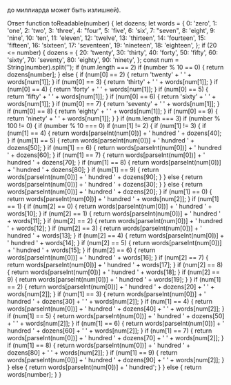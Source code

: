 до миллиарда может быть излишней).

Ответ
function toReadable(number) {
    let dozens;
    let words = {
        0: 'zero',
        1: 'one',
        2: 'two',
        3: 'three',
        4: "four",
        5: 'five',
        6: 'six',
        7: "seven",
        8: 'eight',
        9: 'nine',
        10: 'ten',
        11: 'eleven',
        12: 'twelve',
        13: 'thirteen',
        14: 'fourteen',
        15: 'fifteen',
        16: 'sixteen',
        17: 'seventeen',
        19: 'nineteen',
        18: 'eighteen',
    };
    if (20 <= number) {
        dozens = {
            20: 'twenty',
            30: 'thirty',
            40: 'forty',
            50: 'fifty',
            60: 'sixty',
            70: 'seventy',
            80: 'eighty',
            90: 'ninety',
        };
        const num = String(number).split('');
        if (num.length === 2)
            if (number % 10 == 0) {
                return dozens[number];
            } else {
                if (num[0] == 2) {
                    return 'twenty' + ' ' + words[num[1]];
                }
                if (num[0] == 3) {
                    return 'thirty' + ' ' + words[num[1]];
                }
                if (num[0] == 4) {
                    return 'forty' + ' ' + words[num[1]];
                }
                if (num[0] == 5) {
                    return 'fifty' + ' ' + words[num[1]];
                }
                if (num[0] == 6) {
                    return 'sixty' + ' ' + words[num[1]];
                }
                if (num[0] == 7) {
                    return 'seventy' + ' ' + words[num[1]];
                }
                if (num[0] == 8) {
                    return 'eighty' + ' ' + words[num[1]];
                }
                if (num[0] == 9) {
                    return 'ninety' + ' ' + words[num[1]];
                }
            }
        if (num.length === 3)
            if (number % 100 != 0) {
                if (number % 10 === 0)
                    if (num[1] != 2) {
                        if (num[1] != 3) {
                            if (num[1] == 4) {
                                return words[parseInt(num[0])] + ' hundred ' + dozens[40];
                            }
                            if (num[1] == 5) {
                                return words[parseInt(num[0])] + ' hundred ' + dozens[50];
                            }
                            if (num[1] == 6) {
                                return words[parseInt(num[0])] + ' hundred ' + dozens[60];
                            }
                            if (num[1] == 7) {
                                return words[parseInt(num[0])] + ' hundred ' + dozens[70];
                            }
                            if (num[1] == 8) {
                                return words[parseInt(num[0])] + ' hundred ' + dozens[80];
                            }
                            if (num[1] == 9) {
                                return words[parseInt(num[0])] + ' hundred ' + dozens[90];
                            }
                        } else {
                            return words[parseInt(num[0])] + ' hundred ' + dozens[30];
                        }
                    } else {
                        return words[parseInt(num[0])] + ' hundred ' + dozens[20];
                    }
                if (num[1] == 0) {
                    return words[parseInt(num[0])] + ' hundred ' + words[num[2]];
                }
                if (num[1] == 1) {
                    if (num[2] == 0) {
                        return words[parseInt(num[0])] + ' hundred ' + words[10];
                    }
                    if (num[2] == 1) {
                        return words[parseInt(num[0])] + ' hundred ' + words[11];
                    }
                    if (num[2] == 2) {
                        return words[parseInt(num[0])] + ' hundred ' + words[12];
                    }
                    if (num[2] == 3) {
                        return words[parseInt(num[0])] + ' hundred ' + words[13];
                    }
                    if (num[2] == 4) {
                        return words[parseInt(num[0])] + ' hundred ' + words[14];
                    }
                    if (num[2] == 5) {
                        return words[parseInt(num[0])] + ' hundred ' + words[15];
                    }
                    if (num[2] == 6) {
                        return words[parseInt(num[0])] + ' hundred ' + words[16];
                    }
                    if (num[2] == 7) {
                        return words[parseInt(num[0])] + ' hundred ' + words[17];
                    }
                    if (num[2] == 8) {
                        return words[parseInt(num[0])] + ' hundred ' + words[18];
                    }
                    if (num[2] == 9) {
                        return words[parseInt(num[0])] + ' hundred ' + words[19];
                    }
                }
                if (num[1] == 2) {
                    return words[parseInt(num[0])] + ' hundred ' + dozens[20] + ' ' + words[num[2]];
                }
                if (num[1] == 3) {
                    return words[parseInt(num[0])] + ' hundred ' + dozens[30] + ' ' + words[num[2]];
                }
                if (num[1] == 4) {
                    return words[parseInt(num[0])] + ' hundred ' + dozens[40] + ' ' + words[num[2]];
                }
                if (num[1] == 5) {
                    return words[parseInt(num[0])] + ' hundred ' + dozens[50] + ' ' + words[num[2]];
                }
                if (num[1] == 6) {
                    return words[parseInt(num[0])] + ' hundred ' + dozens[60] + ' ' + words[num[2]];
                }
                if (num[1] == 7) {
                    return words[parseInt(num[0])] + ' hundred ' + dozens[70] + ' ' + words[num[2]];
                }
                if (num[1] == 8) {
                    return words[parseInt(num[0])] + ' hundred ' + dozens[80] + ' ' + words[num[2]];
                }
                if (num[1] == 9) {
                    return words[parseInt(num[0])] + ' hundred ' + dozens[90] + ' ' + words[num[2]];
                }
            } else {
                return words[parseInt(num[0])] + ' hundred';
            }
    } else {
        return words[number];
    }
}
